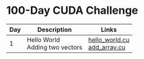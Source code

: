 # 100-Day CUDA Challenge

| Day | Description | Links |
| --- | --- | --- |
| 1 | Hello World <br> Adding two vectors | [hello_world.cu](./day_1/hello_world.cu) <br> [add_array.cu](./day_1/add_array.cu)